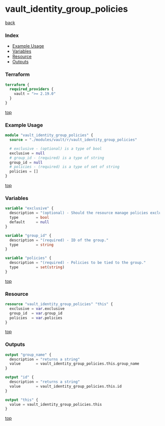 # vault_identity_group_policies

[back](../vault.md)

### Index

- [Example Usage](#example-usage)
- [Variables](#variables)
- [Resource](#resource)
- [Outputs](#outputs)

### Terraform

```terraform
terraform {
  required_providers {
    vault = ">= 2.19.0"
  }
}
```

[top](#index)

### Example Usage

```terraform
module "vault_identity_group_policies" {
  source = "./modules/vault/r/vault_identity_group_policies"

  # exclusive - (optional) is a type of bool
  exclusive = null
  # group_id - (required) is a type of string
  group_id = null
  # policies - (required) is a type of set of string
  policies = []
}
```

[top](#index)

### Variables

```terraform
variable "exclusive" {
  description = "(optional) - Should the resource manage policies exclusively? Beware of race conditions when disabling exclusive management"
  type        = bool
  default     = null
}

variable "group_id" {
  description = "(required) - ID of the group."
  type        = string
}

variable "policies" {
  description = "(required) - Policies to be tied to the group."
  type        = set(string)
}
```

[top](#index)

### Resource

```terraform
resource "vault_identity_group_policies" "this" {
  exclusive = var.exclusive
  group_id  = var.group_id
  policies  = var.policies
}
```

[top](#index)

### Outputs

```terraform
output "group_name" {
  description = "returns a string"
  value       = vault_identity_group_policies.this.group_name
}

output "id" {
  description = "returns a string"
  value       = vault_identity_group_policies.this.id
}

output "this" {
  value = vault_identity_group_policies.this
}
```

[top](#index)